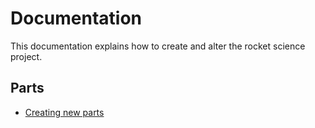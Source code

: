 # Documentation

This documentation explains how to create and alter the rocket science project.

## Parts
- [Creating new parts](parts/Create.md)
